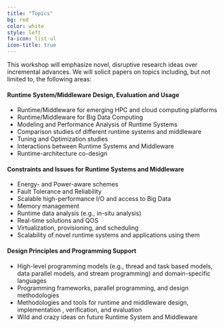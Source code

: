 ```yaml
---
title: "Topics"
bg: red 
color: white
style: left
fa-icon: list-ul
icon-title: true
---
```

This workshop will emphasize novel, disruptive research ideas over incremental advances. We will solicit papers on topics including, but not limited to, the following areas:

#### Runtime System/Middleware Design, Evaluation and Usage 
* Runtime/Middleware for emerging HPC and cloud computing platforms
* Runtime/Middleware for Big Data Computing 
* Modeling and Performance Analysis of Runtime Systems
* Comparison studies of different runtime systems and middleware	
* Tuning and Optimization studies   
* Interactions between Runtime Systems and Middleware  
* Runtime-architecture co-design 

#### Constraints and Issues for Runtime Systems and Middleware
* Energy- and Power-aware schemes
* Fault Tolerance and Reliability 
* Scalable high-performance I/O and access to Big Data
* Memory management
* Runtime data analysis (e.g., in-situ analysis)
* Real-time solutions and QOS
* Virtualization, provisioning, and scheduling
* Scalability of novel runtime systems and applications using them

#### Design Principles and Programming Support    
* High-level programming models (e.g., thread and task based models, data parallel models, and stream programming) and domain-specific languages
* Programming frameworks, parallel programming, and design methodologies 
* Methodologies and tools for runtime and middleware design, implementation , verification, and evaluation   
* Wild and crazy ideas on future Runtime System and Middleware  

